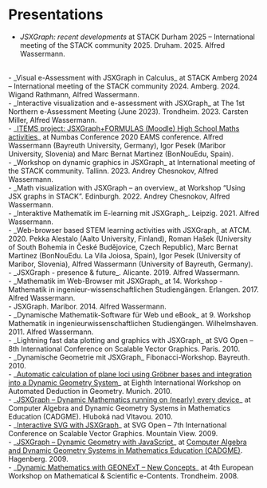 # Presentations

- _JSXGraph: recent developments_ at STACK Durham 2025 – International meeting of the STACK community 2025. Druham. 2025. Alfred Wassermann.  
<br>
- _Visual e-Assessment with JSXGraph in Calculus_ at STACK Amberg 2024 – International meeting of the STACK community 2024. Amberg. 2024. Wigand Rathmann, Alfred Wassermann.  
<br>  
- _Interactive visualization and e-assessment with JSXGraph_ at The 1st Northern e-Assessment Meeting (June 2023). Trondheim. 2023. Carsten Miller, Alfred Wassermann.  
<br>  
- _<a href="https://eams.ncl.ac.uk/sessions/2020/items-project-jsxgraph-formulas-moodle-high-school-maths-activities/" target="_blank">ITEMS project: JSXGraph+FORMULAS (Moodle) High School Maths activities</a>_ at Numbas Conference 2020 EAMS conference. Alfred Wassermann (Bayreuth University, Germany), Igor Pesek (Maribor University, Slovenia) and Marc Bernat Martinez (BonNouEdu, Spain).  
<br>
- _Workshop on dynamic graphics in JSXGraph_ at  International meeting of the STACK community. Tallinn. 2023. Andrey Chesnokov, Alfred Wassermann.  
<br>
- _Math visualization with JSXGraph – an overview_ at Workshop “Using JSX graphs in STACK”. Edinburgh. 2022. Andrey Chesnokov, Alfred Wassermann.  
<br>
- _Interaktive Mathematik im E-learning mit JSXGraph_. Leipzig. 2021. Alfred Wassermann.  
<br>
- _Web-browser based STEM learning activities with JSXGraph_ at ATCM. 2020. Pekka Alestalo (Aalto University, Finland), 
  Roman Hašek (University of South Bohemia in České Budějovice, Czech Republic),
  Marc Bernat Martinez (BonNouEdu. La Vila Joiosa, Spain),
  Igor Pesek (University of Maribor, Slovenia),
  Alfred Wassermann (University of Bayreuth, Germany).  
<br>
- _JSXGraph - presence & future_. Alicante. 2019. Alfred Wassermann.  
<br>
- _Mathematik im Web-Browser mit JSXGraph_ at 14. Workshop - Mathematik in ingenieur-wissenschaftlichen Studiengängen. Erlangen. 2017. Alfred Wassermann.  
<br>
- JSXGraph. Maribor. 2014. Alfred Wassermann.  
<br>
- _Dynamische Mathematik-Software für Web und eBook_ at 9. Workshop Mathematik in ingenieurwissenschaftlichen Studiengängen. Wilhelmshaven. 2011. Alfred Wassermann.  
       
<br>
- _Lightning fast data plotting and graphics with JSXGraph_ at SVG Open – 8th International Conference on Scalable Vector Graphics. Paris. 2010.    
<br>
- _Dynamische Geometrie mit JSXGraph_ Fibonacci-Workshop. Bayreuth. 2010.  
<br>
- _<a href="/media/pdf/presentations/automaticcalculation.pdf" target="_blank">Automatic calculation of plane loci using Gröbner bases and integration into a Dynamic Geometry System</a>_ at Eighth International Workshop on Automated Deduction in Geometry. Munich. 2010.  
<br>
- _<a href="https://jsxgraph.uni-bayreuth.de/talks/cadgme10/talk/#slide1" target="_blank">JSXGraph – Dynamic Mathematics running on (nearly) every device</a>_ at Computer Algebra and Dynamic Geometry Systems in Mathematics Education (CADGME). Hluboká nad Vltavou. 2010.  
<br>
- _<a href="https://jsxgraph.uni-bayreuth.de/talks/svgopen09/presentation/index.html" target="_blank">Interactive SVG with JSXGraph</a>_ at SVG Open – 7th International Conference on Scalable Vector Graphics. Mountain View. 2009.  
<br>
- _<a href="https://jsxgraph.uni-bayreuth.de/talks/cadgme09/talk/" target="_blank">JSXGraph – Dynamic Geometry with JavaScript</a>_ at <a href="https://www3.risc.jku.at/conferences/cadgme2009/" target="_blank"> Computer Algebra and Dynamic Geometry Systems in Mathematics Education (CADGME)</a>. Hagenberg. 2009.  
<br>
- _<a href="/media/pdf/presentations/dynamicmathematics.pdf" target="_blank">Dynamic Mathematics with GEONExT – New Concepts</a>_ at 4th European Workshop on Mathematical & Scientific e-Contents. Trondheim. 2008.
